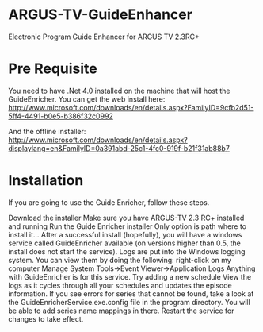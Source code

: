ARGUS-TV-GuideEnhancer
======================

Electronic Program Guide Enhancer for ARGUS TV 2.3RC+

Pre Requisite
======================

You need to have .Net 4.0 installed on the machine that will host the GuideEnricher. You can get the web install here: http://www.microsoft.com/downloads/en/details.aspx?FamilyID=9cfb2d51-5ff4-4491-b0e5-b386f32c0992

And the offline installer: http://www.microsoft.com/downloads/en/details.aspx?displaylang=en&FamilyID=0a391abd-25c1-4fc0-919f-b21f31ab88b7

Installation
======================
If you are going to use the Guide Enricher, follow these steps.

Download the installer
Make sure you have ARGUS-TV 2.3 RC+ installed and running
Run the Guide Enricher installer
Only option is path where to install it...
After a successful install (hopefully), you will have a windows service called GuideEnricher available (on versions higher than 0.5, the install does not start the service).
Logs are put into the Windows logging system. You can view them by doing the following:
right-click on my computer
Manage
System Tools->Event Viewer->Application Logs
Anything with GuideEnricher is for this service.
Try adding a new schedule
View the logs as it cycles through all your schedules and updates the episode information.
If you see errors for series that cannot be found, take a look at the GuideEnricherService.exe.config file in the program directory. You will be able to add series name mappings in there. Restart the service for changes to take effect.
